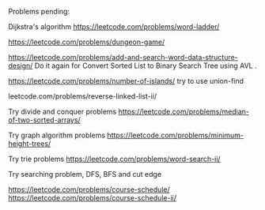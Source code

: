 
Problems pending: 

Dijkstra's algorithm https://leetcode.com/problems/word-ladder/

https://leetcode.com/problems/dungeon-game/

https://leetcode.com/problems/add-and-search-word-data-structure-design/  Do it again for Convert Sorted List to Binary Search Tree using AVL . 

https://leetcode.com/problems/number-of-islands/ try to use union-find 

leetcode.com/problems/reverse-linked-list-ii/ 

Try divide and conquer problems https://leetcode.com/problems/median-of-two-sorted-arrays/

Try graph algorithm problems https://leetcode.com/problems/minimum-height-trees/

Try trie problems   https://leetcode.com/problems/word-search-ii/

Try searching problem, DFS, BFS and cut edge

https://leetcode.com/problems/course-schedule/ https://leetcode.com/problems/course-schedule-ii/

